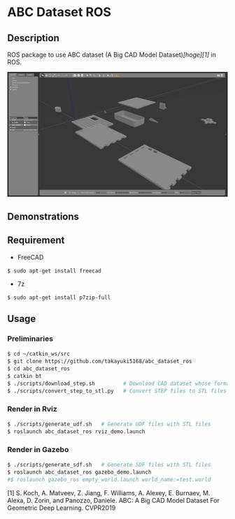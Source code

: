ABC Dataset ROS
===============
## Description
ROS package to use ABC dataset (A Big CAD Model Dataset)<cite>[hoge][1]</cite> in ROS.

![abc_gazebo](https://github.com/takayuki5168/abc_dataset_ros/blob/master/images/abc_gazebo.png)

## Demonstrations

## Requirement
- FreeCAD
```
$ sudo apt-get install freecad
```
- 7z
```
$ sudo apt-get install p7zip-full
```

## Usage
### Preliminaries
```bash
$ cd ~/catkin_ws/src
$ git clone https://github.com/takayuki5168/abc_dataset_ros
$ cd abc_dataset_ros
$ catkin bt
$ ./scripts/download_step.sh         # Download CAD dataset whose format is STEP
$ ./scripts/convert_step_to_stl.py   # Convert STEP files to STL files
```

### Render in Rviz
```bash
$ ./scripts/generate_udf.sh   # Generate UDF files with STL files
$ roslaunch abc_dataset_ros rviz_demo.launch
```

### Render in Gazebo
```bash
$ ./scripts/generate_sdf.sh   # Generate SDF files with STL files
$ roslaunch abc_dataset_ros gazebo_demo.launch
#$ roslaunch gazebo_ros empty_world.launch world_name:=test.world
```

[1] S. Koch, A. Matveev, Z. Jiang, F. Williams, A. Alexey, E. Burnaev, M. Alexa, D. Zorin, and Panozzo, Daniele. ABC: A Big CAD Model Dataset For Geometric Deep Learning. CVPR2019
